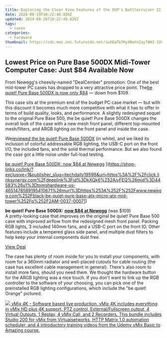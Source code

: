 ```yaml
---
title: Exploring the Clear View Features of the XGP's Battlecruiser II Mid-Tower Computer Case
date: 2024-08-19T10:22:40.826Z
updated: 2024-08-20T10:22:40.826Z
tags:
  - cases
categories:
  - hardware
thumbnail: https://cdn.mos.cms.futurecdn.net/iw36a7b7KyXNuYn2ay78H3-320-80.jpg
---
```


## Lowest Price on Pure Base 500DX Midi-Tower Computer Case: Just $84 Available Now

From Newegg's cheesily-named "DealCember" promotion: One of the best mid-tower PC cases has dropped to a very attractive price point. The[be quiet! Pure Base 500DX is now only $84](https://shop-links.co/link/?exclusive=1&publisher_slug=itechdaily19598&url=https%3A%2F%2Fclick.linksynergy.com%2Fdeeplink%3Fid%3DkXQk6%252AivFEQ%26mid%3D44583%26u1%3Dtomshardware-us-1891229381448961900%26murl%3Dhttps%253A%252F%252Fwww.newegg.com%252Fblack-be-quiet-pure-base-atx-micro-atx-mid-tower%252Fp%252F2AM-0037-00071) — down from $109\.

 This case sits at the premium end of the budget PC case market — but with this discount it becomes much more competitive with what it has to offer in terms of build quality, looks, and performance. A slightly redesigned sequel to the original Pure Base 500, the be quiet! Pure Base 500DX changes the overall look of the case with a new mesh front panel, different top-mounted mesh/filters, and ARGB lighting on the front panel and inside the case.

 We[reviewed the be quiet! Pure Base 500DX](https://tools.techidaily.com) (in white), and we liked its inclusion of colorful addressable RGB lighting, the USB-C port on the front I/O, the included fans, and the solid thermal performance. But we also found the case got a little noise under full-load testing.

[be quiet! Pure Base 500DX: now $84 at Newegg](https://cdn.mos.cms.futurecdn.net/dR2fCegLx6Gm3Hk4qut4A5-200-100.png "be quiet! Pure Base 500DX: now $84 at Newegg") ](https://shop-links.co/link/?exclusive=1&publisher_slug=itechdaily19598&url=https%3A%2F%2Fclick.linksynergy.com%2Fdeeplink%3Fid%3DkXQk6%252AivFEQ%26mid%3D44583%26u1%3Dtomshardware-us-4651478589195410671%26murl%3Dhttps%253A%252F%252Fwww.newegg.com%252Fblack-be-quiet-pure-base-atx-micro-atx-mid-tower%252Fp%252F2AM-0037-00071)

**be quiet! Pure Base 500DX:** [**now $84 at Newegg**](https://shop-links.co/link/?exclusive=1&publisher_slug=itechdaily19598&url=https%3A%2F%2Fclick.linksynergy.com%2Fdeeplink%3Fid%3DkXQk6%252AivFEQ%26mid%3D44583%26u1%3Dtomshardware-us-1397430558110179915%26murl%3Dhttps%253A%252F%252Fwww.newegg.com%252Fblack-be-quiet-pure-base-atx-micro-atx-mid-tower%252Fp%252F2AM-0037-00071) (was $109)  
 A pretty-looking case that improves on the original be quiet! Pure Base 500 case with improved airflow from the redesigned mesh front panel. Packing RGB lights, 3 included 140mm fans, and a USB-C port on the front IO. Other features include a tempered glass side panel, and multiple dust filters to help keep your internal components dust free.

[View Deal](https://shop-links.co/link/?exclusive=1&publisher_slug=itechdaily19598&url=https%3A%2F%2Fclick.linksynergy.com%2Fdeeplink%3Fid%3DkXQk6%252AivFEQ%26mid%3D44583%26u1%3Dtomshardware-us-4651478589195410671%26murl%3Dhttps%253A%252F%252Fwww.newegg.com%252Fblack-be-quiet-pure-base-atx-micro-atx-mid-tower%252Fp%252F2AM-0037-00071)

 The case has plenty of room inside for you to install your components, with room for a 360mm radiator and well-placed cutouts for cable routing (the case has excellent cable management in general). There's also room to install more fans, should you need them. We thought the hardware button for the ARGB lighting was a nice touch. If you don't want to link up the RGB controller to the software of your choosing, you can pick one of the preinstalled RGB lighting configurations, which include the "be quiet! Orange" pictured.

<ins class="adsbygoogle"
     style="display:block"
     data-ad-format="autorelaxed"
     data-ad-client="ca-pub-7571918770474297"
     data-ad-slot="1223367746"></ins>



<ins class="adsbygoogle"
     style="display:block"
     data-ad-client="ca-pub-7571918770474297"
     data-ad-slot="8358498916"
     data-ad-format="auto"
     data-full-width-responsive="true"></ins>



<!-- affiliate ads begin -->
<a href="https://secure.2checkout.com/order/checkout.php?PRODS=30901369&QTY=1&AFFILIATE=108875&CART=1"> <img src="https://secure.avangate.com/images/merchant/ce9a6fb2becc2d235e62b125e9260102/products/1_copy_vMixCallScreenshot1-large.jpg" border="0"> vMix 4K - Software based live production. vMix 4K includes everything in vMix HD plus 4K support, PTZ control, External/Fullscreen output, 4 Virtual Outputs, 1 Replay, 4 vMix Call, and 2 Recorders. 
This bundle includes Studio 200 for vMix from Virtualsetworks, HTTP Matrix 1.0 automation scheduler, and 4 introductory training videos from the Udemy vMix Basic to Amazing course. </a>
<!-- affiliate ads end -->
